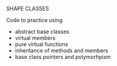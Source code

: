 SHAPE CLASSES

Code to practice using 
  - abstract base classes
  - virtual members 
  - pure virtual functions
  - inheritance of methods and members
  - base class pointers and polymorhpism

